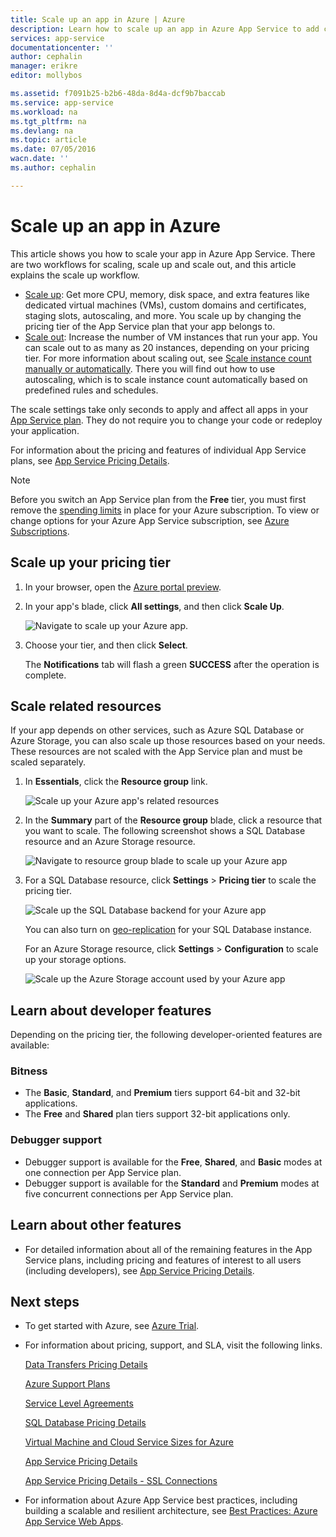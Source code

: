```yaml
---
title: Scale up an app in Azure | Azure
description: Learn how to scale up an app in Azure App Service to add capacity and features.
services: app-service
documentationcenter: ''
author: cephalin
manager: erikre
editor: mollybos

ms.assetid: f7091b25-b2b6-48da-8d4a-dcf9b7baccab
ms.service: app-service
ms.workload: na
ms.tgt_pltfrm: na
ms.devlang: na
ms.topic: article
ms.date: 07/05/2016
wacn.date: ''
ms.author: cephalin

---
```

# Scale up an app in Azure
This article shows you how to scale your app in Azure App Service. There are two workflows for scaling, scale up and scale out, and this article explains the scale up workflow.

* [Scale up](https://en.wikipedia.org/wiki/Scalability#Horizontal_and_vertical_scaling): Get more CPU, memory, disk space, and extra features
  like dedicated virtual machines (VMs), custom domains and certificates, staging slots, autoscaling, and more. You scale up by changing the pricing tier of the
  App Service plan that your app belongs to.
* [Scale out](https://en.wikipedia.org/wiki/Scalability#Horizontal_and_vertical_scaling): Increase the number of VM instances that run your app.
  You can scale out to as many as 20 instances, depending on your pricing tier. For more information about scaling out, see
  [Scale instance count manually or automatically](../monitoring-and-diagnostics/insights-how-to-scale.md). There you will find out how
  to use autoscaling, which is to scale instance count automatically based on predefined rules and schedules.

The scale settings take only seconds to apply and affect all apps in your [App Service plan](../app-service/azure-web-sites-web-hosting-plans-in-depth-overview.md).
They do not require you to change your code or redeploy your application.

For information about the pricing and features of individual App Service plans, see [App Service Pricing Details](https://www.azure.cn/pricing/details/app-service/).  

> [!NOTE]
> Before you switch an App Service plan from the **Free** tier, you must first remove the [spending limits](https://www.azure.cn/pricing/spending-limits/) in place for your Azure subscription. To view or change options for your Azure App Service subscription, see [Azure Subscriptions][azuresubscriptions].
> 
> 

## <a name="scalingstandard" id="scalingsharedorbasic"></a> Scale up your pricing tier
1. In your browser, open the [Azure portal preview][portal].
2. In your app's blade, click **All settings**, and then click **Scale Up**.

    ![Navigate to scale up your Azure app.][ChooseWHP]
3. Choose your tier, and then click **Select**.

    The **Notifications** tab will flash a green **SUCCESS** after the operation is complete.

## <a name="ScalingSQLServer"></a> Scale related resources
If your app depends on other services, such as Azure SQL Database or Azure Storage, you can also scale up those resources
based on your needs. These resources are not scaled with the App Service plan and must be scaled separately.

1. In **Essentials**, click the **Resource group** link.

    ![Scale up your Azure app's related resources](./media/web-sites-scale/RGEssentialsLink.png)
2. In the **Summary** part of the **Resource group** blade, click a resource that you want to scale. The following screenshot
   shows a SQL Database resource and an Azure Storage resource.

    ![Navigate to resource group blade to scale up your Azure app](./media/web-sites-scale/ResourceGroup.png)
3. For a SQL Database resource, click **Settings** > **Pricing tier** to scale the pricing tier.

    ![Scale up the SQL Database backend for your Azure app](./media/web-sites-scale/ScaleDatabase.png)

    You can also turn on [geo-replication](../sql-database/sql-database-geo-replication-overview.md) for your SQL Database instance.

    For an Azure Storage resource, click **Settings** > **Configuration** to scale up your storage options.

    ![Scale up the Azure Storage account used by your Azure app](./media/web-sites-scale/ScaleStorage.png)

## <a name="devfeatures"></a> Learn about developer features
Depending on the pricing tier, the following developer-oriented features are available:

### Bitness
* The **Basic**, **Standard**, and **Premium** tiers support 64-bit and 32-bit applications.
* The **Free** and **Shared** plan tiers support 32-bit applications only.

### Debugger support
* Debugger support is available for the **Free**, **Shared**, and **Basic** modes at one connection per App Service plan.
* Debugger support is available for the **Standard** and **Premium** modes at five concurrent connections per App Service plan.

## <a name="OtherFeatures"></a> Learn about other features
* For detailed information about all of the remaining features in the App Service plans, including pricing and features of interest to all users (including developers), see [App Service Pricing Details](https://www.azure.cn/pricing/details/app-service/).

## <a name="Next Steps"></a> Next steps
* To get started with Azure, see [Azure Trial](https://www.azure.cn/pricing/1rmb-trial/).
* For information about pricing, support, and SLA, visit the following links.

    [Data Transfers Pricing Details](https://www.azure.cn/pricing/details/data-transfer/)

    [Azure Support Plans](https://www.azure.cn/support/plans/)

    [Service Level Agreements](https://www.azure.cn/support/legal/sla/)

    [SQL Database Pricing Details](https://www.azure.cn/pricing/details/sql-database/)

    [Virtual Machine and Cloud Service Sizes for Azure][vmsizes]

    [App Service Pricing Details](https://www.azure.cn/pricing/details/app-service/)

    [App Service Pricing Details - SSL Connections](https://www.azure.cn/pricing/details/app-service/)
* For information about Azure App Service best practices, including building a scalable and resilient architecture, see [Best Practices: Azure App Service Web Apps](http://blogs.msdn.com/b/windowsazure/archive/2014/02/10/best-practices-windows-azure-websites-waws.aspx).

<!-- LINKS -->
[vmsizes]:https://www.azure.cn/pricing/details/app-service/
[SQLaccountsbilling]:https://www.azure.cn/pricing/details/sql-database/
[azuresubscriptions]:https://account.windowsazure.cn/subscriptions
[portal]: https://portal.azure.cn/

<!-- IMAGES -->
[ChooseWHP]: ./media/web-sites-scale/scale1ChooseWHP.png
[ChooseBasicInstances]: ./media/web-sites-scale/scale2InstancesBasic.png
[SaveButton]: ./media/web-sites-scale/05SaveButton.png
[BasicComplete]: ./media/web-sites-scale/06BasicComplete.png
[ScaleStandard]: ./media/web-sites-scale/scale3InstancesStandard.png
[Autoscale]: ./media/web-sites-scale/scale4AutoScale.png
[SetTargetMetrics]: ./media/web-sites-scale/scale5AutoScaleTargetMetrics.png
[SetFirstRule]: ./media/web-sites-scale/scale6AutoScaleFirstRule.png
[SetSecondRule]: ./media/web-sites-scale/scale7AutoScaleSecondRule.png
[SetThirdRule]: ./media/web-sites-scale/scale8AutoScaleThirdRule.png
[SetRulesFinal]: ./media/web-sites-scale/scale9AutoScaleFinal.png
[ResourceGroup]: ./media/web-sites-scale/scale10ResourceGroup.png
[ScaleDatabase]: ./media/web-sites-scale/scale11SQLScale.png
[GeoReplication]: ./media/web-sites-scale/scale12SQLGeoReplication.png
